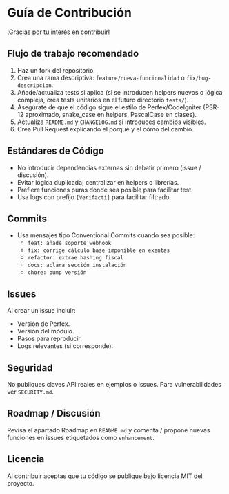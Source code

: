 # Guía de Contribución
¡Gracias por tu interés en contribuir!

## Flujo de trabajo recomendado
1. Haz un fork del repositorio.
2. Crea una rama descriptiva: `feature/nueva-funcionalidad` o `fix/bug-descripcion`.
3. Añade/actualiza tests si aplica (si se introducen helpers nuevos o lógica compleja, crea tests unitarios en el futuro directorio `tests/`).
4. Asegúrate de que el código sigue el estilo de Perfex/CodeIgniter (PSR-12 aproximado, snake_case en helpers, PascalCase en clases).
5. Actualiza `README.md` y `CHANGELOG.md` si introduces cambios visibles.
6. Crea Pull Request explicando el porqué y el cómo del cambio.

## Estándares de Código
- No introducir dependencias externas sin debatir primero (issue / discusión).
- Evitar lógica duplicada; centralizar en helpers o librerías.
- Prefiere funciones puras donde sea posible para facilitar test.
- Usa logs con prefijo `[Verifacti]` para facilitar filtrado.

## Commits
- Usa mensajes tipo Conventional Commits cuando sea posible:
  - `feat: añade soporte webhook`
  - `fix: corrige cálculo base imponible en exentas`
  - `refactor: extrae hashing fiscal`
  - `docs: aclara sección instalación`
  - `chore: bump versión`

## Issues
Al crear un issue incluir:
- Versión de Perfex.
- Versión del módulo.
- Pasos para reproducir.
- Logs relevantes (si corresponde).

## Seguridad
No publiques claves API reales en ejemplos o issues. Para vulnerabilidades ver `SECURITY.md`.

## Roadmap / Discusión
Revisa el apartado Roadmap en `README.md` y comenta / propone nuevas funciones en issues etiquetados como `enhancement`.

## Licencia
Al contribuir aceptas que tu código se publique bajo licencia MIT del proyecto.
